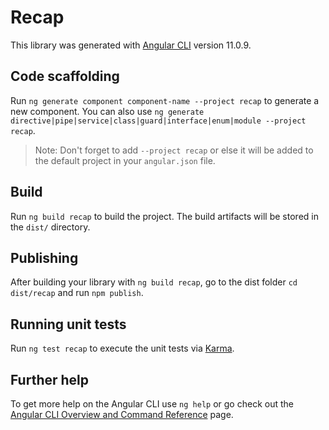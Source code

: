 # Recap

This library was generated with [Angular CLI](https://github.com/angular/angular-cli) version 11.0.9.

## Code scaffolding

Run `ng generate component component-name --project recap` to generate a new component. You can also use `ng generate directive|pipe|service|class|guard|interface|enum|module --project recap`.
> Note: Don't forget to add `--project recap` or else it will be added to the default project in your `angular.json` file. 

## Build

Run `ng build recap` to build the project. The build artifacts will be stored in the `dist/` directory.

## Publishing

After building your library with `ng build recap`, go to the dist folder `cd dist/recap` and run `npm publish`.

## Running unit tests

Run `ng test recap` to execute the unit tests via [Karma](https://karma-runner.github.io).

## Further help

To get more help on the Angular CLI use `ng help` or go check out the [Angular CLI Overview and Command Reference](https://angular.io/cli) page.

